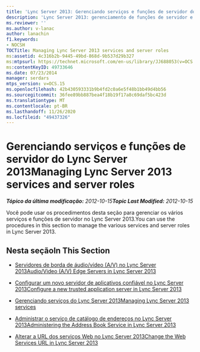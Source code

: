 ```yaml
---
title: 'Lync Server 2013: Gerenciando serviços e funções de servidor do Lync Server 2013'
description: 'Lync Server 2013: gerenciamento de funções de servidor e serviços do Lync Server.'
ms.reviewer: ''
ms.author: v-lanac
author: lanachin
f1.keywords:
- NOCSH
TOCTitle: Managing Lync Server 2013 services and server roles
ms:assetid: 4c316b2b-9445-49bd-868d-9b537d29b327
ms:mtpsurl: https://technet.microsoft.com/en-us/library/JJ688053(v=OCS.15)
ms:contentKeyID: 49733646
ms.date: 07/23/2014
manager: serdars
mtps_version: v=OCS.15
ms.openlocfilehash: 42b430593331b9b4fd2c0a6e5f48b1bb49d4bb56
ms.sourcegitcommit: 36fee89bb887bea4f18b19f17a8c69daf5bc423d
ms.translationtype: MT
ms.contentlocale: pt-BR
ms.lasthandoff: 11/26/2020
ms.locfileid: "49437326"
---
```

# <a name="managing-lync-server-2013-services-and-server-roles"></a><span data-ttu-id="28f52-103">Gerenciando serviços e funções de servidor do Lync Server 2013</span><span class="sxs-lookup"><span data-stu-id="28f52-103">Managing Lync Server 2013 services and server roles</span></span>

<div data-xmlns="http://www.w3.org/1999/xhtml">

<div class="topic" data-xmlns="http://www.w3.org/1999/xhtml" data-msxsl="urn:schemas-microsoft-com:xslt" data-cs="https://msdn.microsoft.com/">

<div data-asp="https://msdn2.microsoft.com/asp">



</div>

<div id="mainSection">

<div id="mainBody"><span data-ttu-id="28f52-104">

<span> </span></span><span class="sxs-lookup"><span data-stu-id="28f52-104">

<span> </span></span></span>

<span data-ttu-id="28f52-105">_**Tópico da última modificação:** 2012-10-15_</span><span class="sxs-lookup"><span data-stu-id="28f52-105">_**Topic Last Modified:** 2012-10-15_</span></span>

<span data-ttu-id="28f52-106">Você pode usar os procedimentos desta seção para gerenciar os vários serviços e funções de servidor no Lync Server 2013.</span><span class="sxs-lookup"><span data-stu-id="28f52-106">You can use the procedures in this section to manage the various services and server roles in Lync Server 2013.</span></span>

<div>

## <a name="in-this-section"></a><span data-ttu-id="28f52-107">Nesta seção</span><span class="sxs-lookup"><span data-stu-id="28f52-107">In This Section</span></span>

  - [<span data-ttu-id="28f52-108">Servidores de borda de áudio/vídeo (A/V) no Lync Server 2013</span><span class="sxs-lookup"><span data-stu-id="28f52-108">Audio/Video (A/V) Edge Servers in Lync Server 2013</span></span>](lync-server-2013-audio-video-a-v-edge-servers.md)

  - [<span data-ttu-id="28f52-109">Configurar um novo servidor de aplicativos confiável no Lync Server 2013</span><span class="sxs-lookup"><span data-stu-id="28f52-109">Configure a new trusted application server in Lync Server 2013</span></span>](lync-server-2013-configure-a-new-trusted-application-server.md)

  - [<span data-ttu-id="28f52-110">Gerenciando serviços do Lync Server 2013</span><span class="sxs-lookup"><span data-stu-id="28f52-110">Managing Lync Server 2013 services</span></span>](lync-server-2013-managing-lync-server-services.md)

  - [<span data-ttu-id="28f52-111">Administrar o serviço de catálogo de endereços no Lync Server 2013</span><span class="sxs-lookup"><span data-stu-id="28f52-111">Administering the Address Book Service in Lync Server 2013</span></span>](lync-server-2013-administering-the-address-book-service.md)

  - [<span data-ttu-id="28f52-112">Alterar a URL dos serviços Web no Lync Server 2013</span><span class="sxs-lookup"><span data-stu-id="28f52-112">Change the Web Services URL in Lync Server 2013</span></span>](lync-server-2013-change-the-web-services-url.md)

<span data-ttu-id="28f52-113"></div>

</div>

<span> </span>

</div>

</div>

</span><span class="sxs-lookup"><span data-stu-id="28f52-113"></div>

</div>

<span> </span>

</div>

</div>

</span></span></div>

